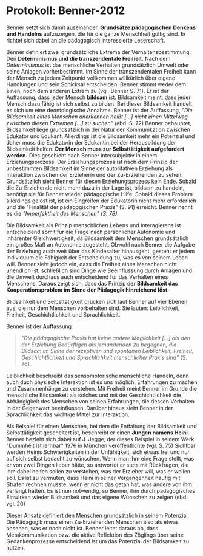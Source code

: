 # Protokoll: Benner-2012

Benner setzt sich damit auseinander, **Grundsätze pädagogischen Denkens und Handelns** aufzuzeigen, die für die ganze Menschheit gültig sind.
Er richtet sich dabei an die pädagogisch interessierte Leserschaft.

Benner definiert zwei grundsätzliche Extrema der Verhaltensbestimmung: Den **Determinismus und die transzendentale Freiheit**.
Nach dem *Determinismus* ist das menschliche Verhalten grundsätzlich Umwelt oder seine Anlagen vorherbestimmt.
Im Sinne der transzendentalen Freiheit kann der Mensch zu jedem Zeitpunkt vollkommen willkürlich über eigene Handlungen und sein Schicksal entscheiden.
Benner stimmt weder dem einen, noch dem anderen Extrem zu (vgl. Benner S. 71).
Er ist der Auffassung, dass jeder Mensch **bildsam** ist.
Bildsamkeit meint, dass jeder Mensch dazu fähig ist sich selbst zu bilden.
Bei dieser Bildsamkeit handelt es sich um eine deontologische Annahme.
Benner  ist der Auffassung, *"Die Bildsamkeit eines Menschen anerkennen  heißt [...] nicht einen Mittelweg zwischen diesen Extremen [...] zu suchen"* (ebd. S. 72)
Benner behauptet, Bildsamkeit liege grundsätzlich in der Natur der Kommunikation zwischen Edukator und Edukant.
Allerdings ist die Bildsamkeit mehr ein Potenzial und daher muss die Edukatorin der Edukantin bei der Herausbildung der Bildsamkeit helfen: **Der Mensch muss zur Selbsttätigkeit aufgefordert werden.**
Dies geschieht nach Benner intersubjektiv in einem Erziehungsprozess.
Der Erziehungsprozess ist nach dem Prinzip der unbestimmten Bildsamkeit im Sinne der autoritativen Erziehung als Interaktion zwischen der Erzieherin und der Zu-Erziehenden zu sehen.
Grundsätzlich sieht Benner für diesen Erziehungsprozess kein Ende.
Sobald die Zu-Erziehende nicht mehr dazu in der Lage ist, bildsam zu handeln, benötigt sie für Benner wieder pädagogische Hilfe.
Sobald dieses Problem allerdings gelöst ist, ist ein Eingreifen der Edukatorin nicht mehr erforderlich und die "Finalität der pädagogischen Praxis" (S. 91) erreicht.
Benner nennt es die *"Imperfektheit des Menschen" (S. 78).*

Die Bildsamkeit als Prinzip menschlichen Lebens und Interagierens ist entscheidend somit für die Frage nach persönlicher Autonomie und inhärenter Gleichwertigkeit, da Bildsamkeit dem Menschen grundsätzlich ein großes Maß an Autonomie zugesteht.
Obwohl nach Benner die Aufgabe der Erziehung auch weit über das Kindesalter hinausgeht, gesteht er jedem Individuum die Fähigkeit der Entscheidung zu, was es von seinem Leben will.
Benner sieht jedoch ein, dass die Freiheit eines Menschen nicht unendlich ist, schließlich sind Dinge wie Beeinflussung durch Anlagen und die Umwelt durchaus auch entscheidend für das Verhalten eines Menschens.
Daraus zeigt sich, dass das Prinzip der **Bildsamkeit das Kooperationsproblem im Sinne der Pädagogik hinreichend löst**.

Bildsamkeit und Selbsttätigkeit drücken sich laut Benner auf vier Ebenen aus, die nur dem Menschen vorbehalten sind.
Sie lauten: Leiblichkeit, Freiheit, Geschichtlichkeit und Sprachlichkeit.

Benner ist der Auffassung:
>*"Die pädagogische Praxis hat keine andere Möglichkeit [...] als den der Erziehung Bedürftigen als jemandenden zu begegnen, die Bildsam im Sinne der rezeptiven und spontanen Leiblichkeit, Freiheit, Geschichtlichkeit und Sprachlichkeit menschlicher Praxis sind"* (S. 76).

Leiblichkeit beschreibt das sensomotorische menschliche Handeln, denn auch duch physische Interaktion ist es uns möglich, Erfahrungen zu machen und Zusammenhänge zu verstehen.
Mit Freiheit meint Benner im Grunde die menschliche Bildsamkeit als solches und mit der Geschichtlichkeit die Abhängigkeit des Menschen von seinen Erfahrungen, die dessen Verhalten in der Gegenwart beeinflussen.
Darüber hinaus sieht Benner in der Sprachlichkeit das wichtige Mittel zur Interaktion.

Als Beispiel für einen Menschen, bei dem die Entfaltung der Bildsamkeit und Selbsttätigkeit gescheitert ist, beschreibt er einen **Jungen namens Heini**.
Benner bezieht sich dabei auf J. Jegge, der dieses Beispiel in seinem Werk "Dummheit ist lernbar" 1976 in München veröffentlichte (vgl. S. 75)
Sichtbar werden Heinis Schwierigkeiten in der Unfähigkeit, sich etwas frei und nur auf sich selbst bedacht zu wünschen.
Wenn man ihm eine Frage stellt, was er von zwei Dingen lieber hätte, so antwortet er stets mit Rückfragen, die ihm dabei helfen sollen zu verstehen, was der Erzieher will, was er wollen soll.
Es ist zu vermuten, dass Heini in seiner Vergangenheit häufig mit Strafen rechnen musste, wenn er nicht das getan hat, was andere von ihm verlangt hatten.
Es ist nun notwendig, so Benner, ihm durch pädagogisches Einwirken wieder Bildsamkeit und das eigene Wünschen zu zeigen (ebd. vgl. 20)

Dieser Ansatz definiert den Menschen grundsätzlich in seinem Potenzial.
Die Pädagogik muss einen Zu-Erziehenden Menschen also als etwas ansehen, was er noch nicht ist.
Benner leitet daraus ab, dass Metakommunikation bzw. die aktive Reflektion des Zöglings über seine Gedankenprozesse entscheidend ist um das Potenzial der Bildsamkeit zu nutzen.
